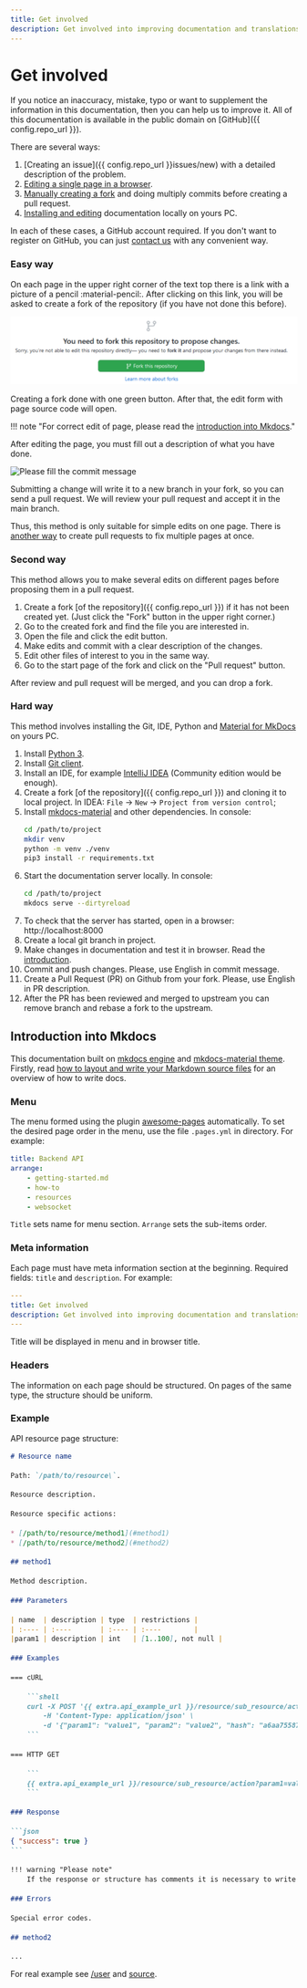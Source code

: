 ```yaml
---
title: Get involved
description: Get involved into improving documentation and translations of the Navixy Platform
---
```


# Get involved

If you notice an inaccuracy, mistake, typo or want to supplement the information in 
this documentation, then you can help us to improve it. All of this documentation is available in the 
public domain on [GitHub]({{ config.repo_url }}).

There are several ways:

1.  [Creating an issue]({{ config.repo_url }}issues/new) with a detailed description of the problem.
1.  [Editing a single page in a browser](#easy-way).
1.  [Manually creating a fork](#second-way) and doing multiply commits before creating a pull request.
1.  [Installing and editing](#hard-way) documentation locally on yours PC.

In each of these cases, a GitHub account required.
If you don't want to register on GitHub, you can just [contact us](contacts.md) with any convenient way.

### Easy way

On each page in the upper right corner of the text top there is a link with a picture of a pencil :material-pencil:.
After clicking on this link, you will be asked to create a fork of the repository (if you have
not done this before). 

![Create your fork](./assets/fork-proposal.png)

Creating a fork done with one green button. After that, the edit form with page source code will open.

!!! note "For correct edit of page, please read the [introduction into Mkdocs](#introduction-into-mkdocs)."

After editing the page, you must fill out a description of what you have done.

![Please fill the commit message](./assets/commit-message.png)

Submitting a change will write it to a new branch in your fork, so you can send a pull request. 
We will review your pull request and accept it in the main branch.

Thus, this method is only suitable for simple edits on one page.
There is [another way](#second-way) to create pull requests to fix multiple pages at once.

### Second way

This method allows you to make several edits on different pages before proposing them in a pull request.

1.  Create a fork [of the repository]({{ config.repo_url }}) if it has not been created yet.
    (Just click the "Fork" button in the upper right corner.)
1.  Go to the created fork and find the file you are interested in.
1.  Open the file and click the edit button.
1.  Make edits and commit with a clear description of the changes.
1.  Edit other files of interest to you in the same way.
1.  Go to the start page of the fork and click on the "Pull request" button.

After review and pull request will be merged, and you can drop a fork.

### Hard way

This method involves installing the Git, IDE, Python and 
[Material for MkDocs](https://squidfunk.github.io/mkdocs-material) on yours PC.

1. Install [Python 3](https://www.python.org/downloads/).
1. Install [Git client](https://git-scm.com/downloads).
1. Install an IDE, for example [IntelliJ IDEA](https://www.jetbrains.com/idea/) (Community edition would be enough).
1. Create a fork [of the repository]({{ config.repo_url }}) and cloning it to local project. 
   In IDEA: `File` -> `New` -> `Project from version control`;
1. Install [mkdocs-material](https://squidfunk.github.io/mkdocs-material) and other dependencies. In console:
   ```sh
   cd /path/to/project
   mkdir venv
   python -m venv ./venv
   pip3 install -r requirements.txt
   ```
1. Start the documentation server locally. In console:
   ```sh
   cd /path/to/project
   mkdocs serve --dirtyreload
   ```
1. To check that the server has started, open in a browser: http://localhost:8000
1. Create a local git branch in project.
1. Make changes in documentation and test it in browser. 
   Read the [introduction](#introduction-into-mkdocs).
1. Commit and push changes. Please, use English in commit message.
1. Create a Pull Request (PR) on Github from your fork. Please, use English in PR description.
1. After the PR has been reviewed and merged to upstream you can remove
   branch and rebase a fork to the upstream.

## Introduction into Mkdocs

This documentation built on [mkdocs engine](https://mkdocs.org) and [mkdocs-material theme](https://squidfunk.github.io/mkdocs-material).
Firstly, read [how to layout and write your Markdown source files](https://mkdocs.org/user-guide/writing-your-docs)
for an overview of how to write docs.

### Menu

The menu formed using the plugin [awesome-pages](https://github.com/lukasgeiter/mkdocs-awesome-pages-plugin) automatically.
To set the desired page order in the menu, use the file `.pages.yml` in directory.
For example:

```yaml
title: Backend API
arrange:
    - getting-started.md
    - how-to
    - resources
    - websocket
```

`Title` sets name for menu section. `Arrange` sets the sub-items order.

### Meta information

Each page must have meta information section at the beginning. Required fields: `title` and `description`. 
For example:

```yaml
---
title: Get involved
description: Get involved into improving documentation and translations of the Navixy Platform
---
```

Title will be displayed in menu and in browser title.

### Headers

The information on each page should be structured. On pages of the same type, 
the structure should be uniform.

### Example

API resource page structure:

````markdown
# Resource name

Path: `/path/to/resource\`.

Resource description.

Resource specific actions:

* [/path/to/resource/method1](#method1)
* [/path/to/resource/method2](#method2)

## method1

Method description.

### Parameters

| name  | description | type  | restrictions |
| :---- | :----       | :---- | :----        |
|param1 | description | int   | [1..100], not null |

### Examples

=== cURL

    ```shell
    curl -X POST '{{ extra.api_example_url }}/resource/sub_resource/action' \
        -H 'Content-Type: application/json' \ 
        -d '{"param1": "value1", "param2": "value2", "hash": "a6aa75587e5c59c32d347da438505fc3"}'
    ```

=== HTTP GET

    ```
    {{ extra.api_example_url }}/resource/sub_resource/action?param1=value1&hash=a6aa75587e5c59c32d347da438505fc3
    ```

### Response

```json
{ "success": true }
```

!!! warning "Please note"
    If the response or structure has comments it is necessary to write these comments separately in the form of a list below.

### Errors

Special error codes.

## method2

...

````

For real example see [/user](../backend-api/resources/commons/user/index.md) and
[source](https://raw.githubusercontent.com/SquareGPS/navixy-api/master/docs/backend-api/resources/commons/user/index.md).
